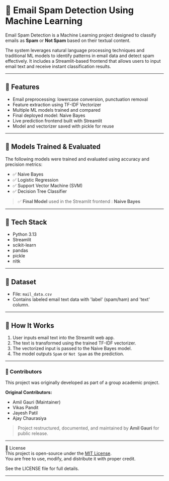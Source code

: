 # 📧 Email Spam Detection Using Machine Learning

Email Spam Detection is a Machine Learning project designed to classify emails as **Spam** or **Not Spam** based on their textual content.

The system leverages natural language processing techniques and traditional ML models to identify patterns in email data and detect spam effectively. It includes a Streamlit-based frontend that allows users to input email text and receive instant classification results.

---

## 🚀 Features

- Email preprocessing: lowercase conversion, punctuation removal
- Feature extraction using TF-IDF Vectorizer
- Multiple ML models trained and compared
- Final deployed model: Naive Bayes
- Live prediction frontend built with Streamlit
- Model and vectorizer saved with pickle for reuse

---

## 🧠 Models Trained & Evaluated

The following models were trained and evaluated using accuracy and precision metrics:

- ✅ Naive Bayes
- ✅ Logistic Regression
- ✅ Support Vector Machine (SVM)
- ✅ Decision Tree Classifier

> ✅ **Final Model** used in the Streamlit frontend : **Naive Bayes**

---

## 🧰 Tech Stack

- Python 3.13
- Streamlit
- scikit-learn
- pandas
- pickle
- nltk 

---

## 📁 Dataset

- File: `mail_data.csv`
- Contains labeled email text data with 'label' (spam/ham) and 'text' column.

---

## 🚦 How It Works

1. User inputs email text into the Streamlit web app.
2. The text is transformed using the trained TF-IDF vectorizer.
3. The vectorized input is passed to the Naive Bayes model.
4. The model outputs `Spam` or `Not Spam` as the prediction.

---

### 👥 Contributors

This project was originally developed as part of a group academic project.

**Original Contributors:**
- Amil Gauri (Maintainer)
- Vikas Pandit  
- Jayesh Patil  
- Ajay Chaurasiya  

> Project restructured, documented, and maintained by **Amil Gauri** for public release.

---

📄 License  
This project is open-source under the [MIT License](LICENSE).  
You are free to use, modify, and distribute it with proper credit.

See the LICENSE file for full details.

---
